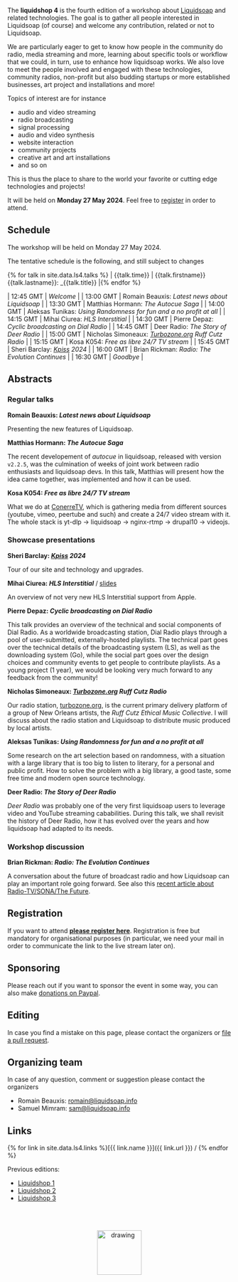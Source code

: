 The **liquidshop 4** is the fourth edition of a workshop about
[Liquidsoap](https://www.liquidsoap.info/) and related technologies. The goal is
to gather all people interested in Liquidsoap (of course) and welcome any
contribution, related or not to Liquidsoap.

We are particularly eager to get to know how people in the community do radio,
media streaming and more, learning about specific tools or workflow that we
could, in turn, use to enhance how liquidsoap works. We also love to meet the
people involved and engaged with these technologies, community radios,
non-profit but also budding startups or more established businesses, art project
and installations and more!

Topics of interest are for instance

- audio and video streaming
- radio broadcasting
- signal processing
- audio and video synthesis
- website interaction
- community projects
- creative art and art installations
- and so on

This is thus the place to share to the world your favorite or cutting edge
technologies and projects!

It will be held on **Monday 27 May 2024**. Feel free to
[register](https://forms.gle/FUptuWRGGJFCMttC7) in order to attend.
<!-- or propose a talk! -->

<!--
Attending
---------

The event is fully online and the video-conference website is
[https://bbb.liquidshop.info](http://bbb.liquidsoap.info/).
-->

<!--
Presentations
-------------

Three kinds of presentations will be featured during the workshop:

- _showcase_ (15 min): a short presentation about a website / radio / art
  installation that you built using Liquidsoap or related tools
- _tech talks_ (30 min): an in-depth presentation of a technology related to
  Liquidsoap and streaming in general
- _workshop_: user-centered freeform discussions about your project or issues
  around Liquidsoap and streaming
-->

Schedule
--------

The workshop will be held on Monday 27 May 2024.

The tentative schedule is the following, and still subject to changes

{% for talk in site.data.ls4.talks %}
| {{talk.time}} | {{talk.firstname}} {{talk.lastname}}: _{{talk.title}} |{% endfor %}

| 12:45 GMT | _Welcome_ |
| 13:00 GMT | Romain Beauxis: _Latest news about Liquidsoap_ |
| 13:30 GMT | Matthias Hormann: _The Autocue Saga_ |
| 14:00 GMT | Aleksas Tunikas: _Using Randomness for fun and a no profit at all_ |
| 14:15 GMT | Mihai	Ciurea: _HLS Interstitial_ |
| 14:30 GMT | Pierre Depaz: _Cyclic broadcasting on Dial Radio_ |
| 14:45 GMT | Deer Radio: _The Story of Deer Radio_ |
| 15:00 GMT | Nicholas Simoneaux: _[Turbozone.org](https://turbozone.org/) Ruff Cutz Radio_ |
| 15:15 GMT | Kosa K054: _Free as libre 24/7 TV stream_ |
| 15:45 GMT | Sheri	Barclay: _[Kpiss](https://kpiss.fm/) 2024_ |
| 16:00 GMT | Brian Rickman: _Radio: The Evolution Continues_ |
| 16:30 GMT | _Goodbye_ |

Abstracts
---------

### Regular talks

**Romain Beauxis: _Latest news about Liquidsoap_**

Presenting the new features of Liquidsoap.

**Matthias Hormann: _The Autocue Saga_**

The recent developement of _autocue_ in liquidsoap, released with version `v2.2.5`, was the culmination of weeks of joint work between radio enthusiasts and liquidsoap devs. In this talk, Matthias will present how the idea came together, was implemented and how it can be used.

**Kosa K054: _Free as libre 24/7 TV stream_**

What we do at [ConerreTV](https://conerre.tv), which is gathering media from different sources (youtube, vimeo, peertube and such) and create a 24/7 video stream with it. The whole stack is yt-dlp → liquidsoap → nginx-rtmp → drupal10 → videojs.

### Showcase presentations

**Sheri	Barclay: _[Kpiss](https://kpiss.fm/) 2024_**

Tour of our site and technology and upgrades.

**Mihai	Ciurea: _HLS Interstitial_** / [slides](slides/hls-interstitial.pdf)

An overview of not very new HLS Interstitial support from Apple.

**Pierre Depaz: _Cyclic broadcasting on Dial Radio_**

This talk provides an overview of the technical and social components of Dial Radio. As a worldwide broadcasting station, Dial Radio plays through a pool of user-submitted, externally-hosted playlists. The technical part goes over the technical details of the broadcasting system (LS), as well as the downloading system (Go), while the social part goes over the design choices and community events to get people to contribute playlists. As a young project (1 year), we would be looking very much forward to any feedback from the community!

**Nicholas Simoneaux: _[Turbozone.org](https://turbozone.org/) Ruff Cutz Radio_**

Our radio station, [turbozone.org](https://turbozone.org/), is the current primary delivery platform of a group of New Orleans artists, the _Ruff Cutz Ethical Music Collective_. I will discuss about the radio station and Liquidsoap to distribute music produced by local artists.

**Aleksas Tunikas: _Using Randomness for fun and a no profit at all_**

Some research on the art selection based on randomness, with a situation with a large library that is too big to listen to literary, for a personal and public profit. How to solve the problem with a big library, a good taste, some free time and modern open source technology.

**Deer Radio: _The Story of Deer Radio_**

_Deer Radio_ was probably one of the very first liquidsoap users to leverage video and YouTube streaming cababilities. During this talk, we shall revisit the history of Deer Radio, how it has evolved over the years and how liquidsoap had adapted to its needs.

### Workshop discussion

**Brian Rickman: _Radio: The Evolution Continues_**

A conversation about the future of broadcast radio and how Liquidsoap can play an important role going forward. See also this [recent article about Radio-TV/SONA/The Future](https://www.linkedin.com/pulse/radio-whats-next-sona-more-brian-rickman-icjgc/).

Registration
------------

If you want to attend [**please register here**](https://forms.gle/FUptuWRGGJFCMttC7). Registration is free but mandatory for organisational purposes (in particular, we need your mail in order to communicate the link to the live stream later on).

Sponsoring
----------

Please reach out if you want to sponsor the event in some way, you can also make [donations on Paypal](http://paypal.me/LiquidsoapMedia).

Editing
-------

In case you find a mistake on this page, please contact the organizers or [file a pull request](https://github.com/savonet/liquidshop).

Organizing team
---------------

In case of any question, comment or suggestion please contact the organizers

- Romain Beauxis: [romain@liquidsoap.info](mailto:romain@liquidsoap.info)
- Samuel Mimram: [sam@liquidsoap.info](mailto:sam@liquidsoap.info)

Links
-----

{% for link in site.data.ls4.links %}[{{ link.name }}]({{ link.url }}) / {% endfor %}

Previous editions:

- [Liquidshop 1](../1/)
- [Liquidshop 2](../2/)
- [Liquidshop 3](../3/)

<center><a href="https://www.liquidsoap.info/"><img src="https://www.liquidsoap.info/assets/img/bottle_invert.png" alt="drawing" height="100px" style="margin-top: 50px;"/></a></center>

<script>
window.onload = function() {
  var date = new Date();
  var tzo = - (date.getTimezoneOffset() / 60);
  var tzs; // TZ sign

  if (tzo >= 0) { tzs = "+"; }
  else { tzs = ""; }

  document.querySelector("#schedule + p + p").innerHTML += " (all times are given in <a href='https://en.wikipedia.org/wiki/Greenwich_Mean_Time'>GMT</a>, the current GMT time is "+date.getUTCHours()+":"+date.getUTCMinutes()+" and your current timezone is GMT"+tzs+tzo+"):";
  /*
  const hours = document.querySelectorAll("#schedule + p + p + table tr td:first-child");
  hours.forEach(function(h) {
    d = new Date("Jan 23 2022 " + h.innerHTML);
    h.innerHTML += "(" + d.getHours() + ":" + d.getMinutes() + " LT)";
  });
  */
}
</script>

